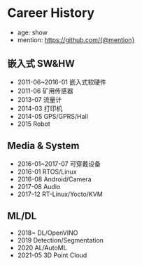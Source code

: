 # Career History 

- age: show
- mention: https://github.com/{@mention}

## 嵌入式 SW&HW
- 2011-06~2016-01 嵌入式软硬件
- 2011-06 矿用传感器
- 2013-07 流量计
- 2014-03 打印机
- 2014-05 GPS/GPRS/Hall
- 2015 Robot


## Media & System
- 2016-01~2017-07 可穿戴设备
- 2016-01 RTOS/Linux
- 2016-08 Android/Camera
- 2017-08 Audio
- 2017-12 RT-Linux/Yocto/KVM

## ML/DL
- 2018~ DL/OpenVINO
- 2019 Detection/Segmentation
- 2020 AL/AutoML
- 2021-05 3D Point Cloud
